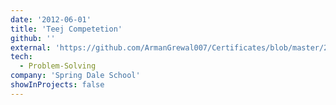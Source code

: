 ```yaml
---
date: '2012-06-01'
title: 'Teej Competetion'
github: ''
external: 'https://github.com/ArmanGrewal007/Certificates/blob/master/2012_06_01_Teej.pdf'
tech:
  - Problem-Solving
company: 'Spring Dale School'
showInProjects: false
---
```



